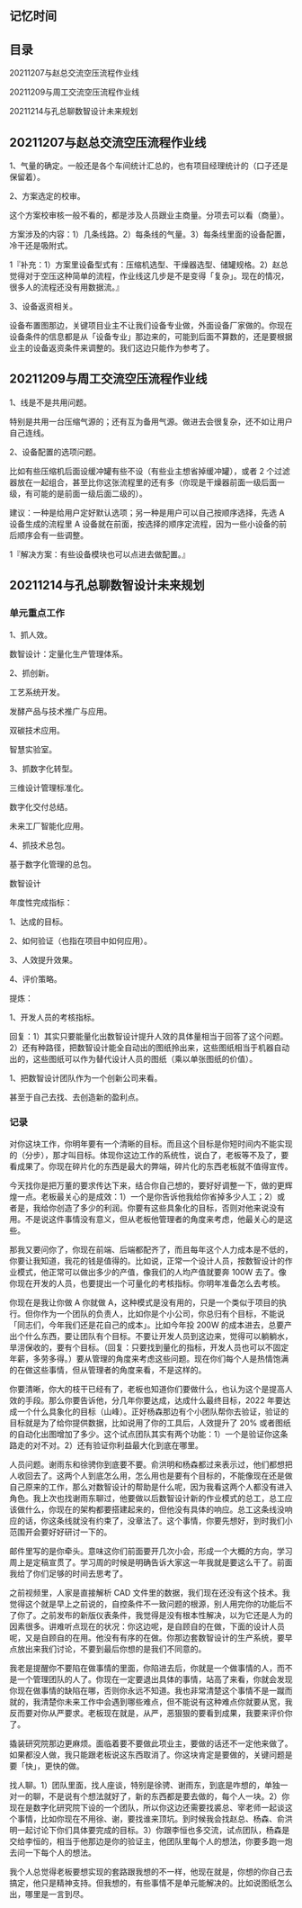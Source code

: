 ## 记忆时间

## 目录

20211207与赵总交流空压流程作业线

20211209与周工交流空压流程作业线

20211214与孔总聊数智设计未来规划

## 20211207与赵总交流空压流程作业线

1、气量的确定。一般还是各个车间统计汇总的，也有项目经理统计的（口子还是保留着）。

2、方案选定的校审。

这个方案校审核一般不看的，都是涉及人员跟业主商量。分项去可以看（商量）。

方案涉及的内容：1）几条线路。2）每条线的气量。3）每条线里面的设备配置，冷干还是吸附式。

1『补充：1）方案里设备型式有：压缩机选型、干燥器选型、储罐规格。2）赵总觉得对于空压这种简单的流程，作业线这几步是不是变得「复杂」。现在的情况，很多人的流程还没有用数据流。』

3、设备返资相关。

设备布置图那边，关键项目业主不让我们设备专业做，外面设备厂家做的。你现在设备条件的信息都是从「设备专业」那边来的，可能到后面不算数的，还是要根据业主的设备返资条件来调整的。我们这边只能作为参考了。

## 20211209与周工交流空压流程作业线

1、线是不是共用问题。

特别是共用一台压缩气源的；还有互为备用气源。做进去会很复杂，还不如让用户自己连线。

2、设备配置的选项问题。

比如有些压缩机后面设缓冲罐有些不设（有些业主想省掉缓冲罐），或者 2 个过滤器放在一起组合，甚至比你这张流程里的还有多（你现是干燥器前面一级后面一级，有可能的是前面一级后面二级的）。

建议：一种是给用户定好默认选项；另一种是用户可以自己按顺序选择，先选 A 设备生成的流程里 A 设备就在前面，按选择的顺序定流程，因为一些小设备的前后顺序会有一些调整。

1『解决方案：有些设备模块也可以点进去做配置。』

## 20211214与孔总聊数智设计未来规划

### 单元重点工作

1、抓人效。

数智设计：定量化生产管理体系。

2、抓创新。

工艺系统开发。

发酵产品与技术推广与应用。

双碳技术应用。

智慧实验室。

3、抓数字化转型。

三维设计管理标准化。

数字化交付总结。

未来工厂智能化应用。

4、抓技术总包。

基于数字化管理的总包。

数智设计

年度性完成指标：

1、达成的目标。

2、如何验证（也指在项目中如何应用）。

3、人效提升效果。

4、评价策略。

提炼：

1、开发人员的考核指标。

回复：1）其实只要能量化出数智设计提升人效的具体量相当于回答了这个问题。2）还有种路径，把数智设计能全自动出的图纸拎出来，这些图纸相当于机器自动出的，这些图纸可以作为替代设计人员的图纸（乘以单张图纸的价值）。

1、把数智设计团队作为一个创新公司来看。

甚至于自己去找、去创造新的盈利点。

### 记录

对你这块工作，你明年要有一个清晰的目标。而且这个目标是你短时间内不能实现的（分步），那才叫目标。体现你这边工作的系统性，说白了，老板等不及了，要看成果了。你现在碎片化的东西是最大的弊端，碎片化的东西老板就不值得宣传。

今天找你是把万董的要求传达下来，结合你自己想的，要好好调整一下，做的更辉煌一点。老板最关心的是成效：1）一个是你告诉他我给你省掉多少人工；2）或者是，我给你创造了多少的利润。你要有这些具象化的目标，否则对他来说没有用。不是说这件事情没有意义，但从老板他管理者的角度来考虑，他最关心的是这些。

那我又要问你了，你现在前端、后端都配齐了，而且每年这个人力成本是不低的，你要让我知道，我花的钱是值得的。比如说，正常一个设计人员，按数智设计的作业模式，他正常可以做出多少的产值，像我们的人均产值就要奔 100W 去了。像你现在开发的人员，也要提出一个可量化的考核指标。你明年准备怎么去考核。

你现在是我让你做 A 你就做 A，这种模式是没有用的，只是一个类似于项目的执行。但你作为一个团队的负责人，比如你是个小公司，你总归有个目标，不能说「同志们，今年我们还是花自己的成本」。比如今年投 200W 的成本进去，总要产出个什么东西，要让团队有个目标。不要让开发人员到这边来，觉得可以躺躺水，旱涝保收的，要有个目标。（回复：只要找到量化的指标，开发人员也可以不固定年薪，多劳多得。）要从管理的角度来考虑这些问题。现在你们每个人是热情饱满的在做这些事情，但从管理者的角度来看，不是这样的。

你要清晰，你大的枝干已经有了，老板也知道你们要做什么，也认为这个是提高人效的手段。那么你要告诉他，分几年你要达成，达成什么最终目标，2022 年要达成一个什么具象化的目标（山峰）。正好杨森那边有个小团队帮你去验证，验证的目标就是为了给你提供数据，比如说用了你的工具后，人效提升了 20% 或者图纸的自动化出图增加了多少。这个试点团队其实有两个功能：1）一个是验证你这条路走的对不对。2）还有验证你利益最大化到底在哪里。

人员问题。谢雨东和徐骋你到底要不要。俞洪明和杨森都过来表示过，他们都想把人收回去了。这两个人到底怎么用，怎么用也是要有个目标的，不能像现在还是做自己原来的工作，那么对数智设计的帮助是什么呢，因为我看这两个人都没有进入角色。我上次也找谢雨东聊过，他要做以后数智设计新的作业模式的总工，总工应该做什么，你现在的架构都要搭建起来的，但他没有具体的响应。总工这条线没响应的话，你这条线就没有约束了，没章法了。这个事情，你要先想好，到时我们小范围开会要好好研讨一下的。 

邮件里写的是你牵头。意味这你们前面要开几次小会，形成一个大概的方向，学习周上是定稿宣贯了。学习周的时候是明确告诉大家这一年我就是要这么干了。前面我给了你们足够的时间去思考了。

之前视频里，人家是直接解析 CAD 文件里的数据，我们现在还没有这个技术。我觉得这个就是早上之前说的，自控条件不一致问题的根源，别人用完你的功能后不了你了。之前发布的新版仪表条件，我觉得是没有根本性解决，以为它还是人为的因素很多。讲难听点现在的状况：你这边呢，是自顾自的在做，下面的设计人员呢，又是自顾自的在用。他没有有序的在做。你那边套数智设计的生产系统，要早点放出来我们讨论，不要到最后你想的是我们不同意的。

我老是提醒你不要陷在做事情的里面，你陷进去后，你就是一个做事情的人，而不是一个管理团队的人了。你现在一定要退出具体的事情，站高了来看，你就会发现你现在做事情的缺陷在哪，否则你永远不知道。我也非常清楚这个事情不是一蹴而就的，我清楚你未来工作中会遇到哪些难点，但不能说有这种难点你就要从宽，我反而要对你从严要求。老板现在就是，从严，恶狠狠的要看到成果，我要来评价你了。

撬装研究院那边更麻烦。面临着要不要做此项业主，要做的话还不一定他来做了。如果都没人做，我只能跟老板说这东西取消了。你这块肯定是要做的，关键问题是要「快」，更快的做。

找人聊。1）团队里面，找人座谈，特别是徐骋、谢雨东，到底是咋想的，单独一对一的聊，不是说有个想法就好了，新的东西都是要去做的，每个人一块。2）你现在是数字化研究院下设的一个团队，所以你这边还需要找裘总、宰老师一起谈这个事情，比如你现在不用徐、谢，要找谁来顶坑。到时候我会找赵总、杨森、俞洪明一起讨论下你们具体要完成的目标。3）你跟李恒也多交流，试点团队，杨森是交给李恒的，相当于他那边是你的验证主，他团队里每个人的想法，你要多跑一炮去问一下每个人的想法。

我个人总觉得老板要想实现的套路跟我想的不一样，他现在就是，你想的你自己去搞定，他只是精神支持。但我想的，有些事情不是单元能解决的。比如说图纸怎么出，哪里是一言到尽。